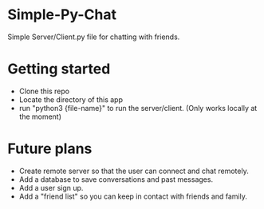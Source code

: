 # Simple-Py-Chat
Simple Server/Client.py file for chatting with friends.

# Getting started
- Clone this repo
- Locate the directory of this app
- run "python3 {file-name}" to run the server/client. (Only works locally at the moment)

# Future plans
- Create remote server so that the user can connect and chat remotely.
- Add a database to save conversations and past messages.
- Add a user sign up.
- Add a "friend list" so you can keep in contact with friends and family.
